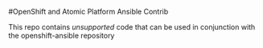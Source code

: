 #OpenShift and Atomic Platform Ansible Contrib

This repo contains *unsupported* code that can be used in conjunction with the
openshift-ansible repository

